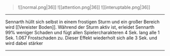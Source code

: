 > ![[normal.png|36]]
> ![[attention.png|36]] ![[interuptable.png|36]]

***

Sennarth hüllt sich selbst in einem frostigen Sturm und ein großer Bereich wird [[Vereister Boden]]. Während der Sturm aktiv ist, erleidet Sennarth 99% weniger Schaden und fügt allen Spielercharakteren 4 Sek. lang alle 1 Sek. 1.067 Frostschaden zu. Dieser Effekt wiederholt sich alle 3 Sek. und wird dabei stärker


***
